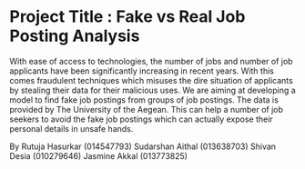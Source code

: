 # Project Title : Fake vs Real Job Posting Analysis

  With ease of access to technologies, the number of jobs and number of job applicants have been significantly increasing in recent years. With this comes fraudulent techniques which misuses the dire situation of applicants by stealing their data for their malicious uses. We are aiming at developing a model to find fake job postings from groups of job postings. The data is provided by The University of the Aegean. This can help a number of job seekers to avoid the fake job postings which can actually expose their personal details in unsafe hands.

By
Rutuja Hasurkar (014547793)
Sudarshan Aithal (013638703)
Shivan Desia (010279646)
Jasmine Akkal (013773825)


